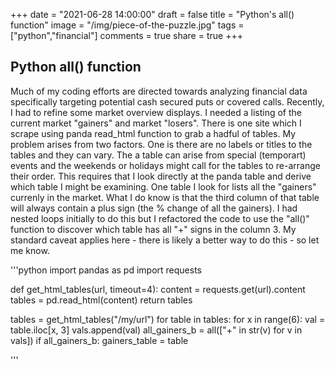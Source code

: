 +++
date = "2021-06-28 14:00:00"
draft = false
title = "Python's all() function"
image = "/img/piece-of-the-puzzle.jpg"
tags = ["python","financial"]
comments = true
share = true
+++


## Python all() function ##

Much of my coding efforts are directed towards analyzing financial data specifically targeting potential cash secured puts or covered calls. Recently, I had to refine some market overview displays. I needed a listing of the current market "gainers" and market "losers". There is one site which I scrape using panda read_html function to grab a hadful of tables. My problem arises from two factors. One is there are no labels or titles to the tables and they can vary. The a table can arise from special (temporart) events and the weekends or holidays might call for the tables to re-arrange their order. This requires that I look directly at the panda table and derive which table I might be examining. One table I look for lists all the "gainers" currenly in the market. What I do know is that the third column of that table will always contain a plus sign (the % change of all the gainers). I had nested loops initially to do this but I refactored the code to use the "all()" function to discover which table has all "+" signs in the column 3. My standard caveat applies here - there is likely a better way to do this - so let me know.  

'''python 
import pandas as pd
import requests


def get_html_tables(url, timeout=4):
  content = requests.get(url).content
  tables = pd.read_html(content)
  return tables


tables = get_html_tables("/my/url")
for table in tables:
  for x in range(6):
    val = table.iloc[x, 3]
    vals.append(val)
  all_gainers_b = all(["+" in str(v) for v in vals])
  if all_gainers_b:
    gainers_table = table

'''

